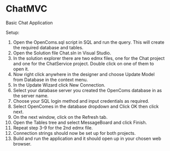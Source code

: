 # ChatMVC
Basic Chat Application


Setup:
1. Open the OpenComs.sql script in SQL and run the query. This will create the required database and tables.
2. Open the Solution file Chat.sln in Visual Studio.
3. In the solution explorer there are two edmx files, one for the Chat project and one for the ChatService project. Double click on one of them to open it. 
4. Now right click anywhere in the designer and choose Update Model from Database in the context menu.
5. In the Update Wizard click New Connection.
6. Select your database server you created the OpenComs database in as the server name.
7. Choose your SQL login method and input credentials as required.
8. Select OpenComes in the database dropdown and Click OK then click next.
9. On the next window, click on the Refresh tab.
10. Open the Tables tree and select MessageBoard and click Finish.
11. Repeat step 3-9 for the 2nd edmx file.
12. Connection strings should now be set up for both projects.
13. Build and run the application and it should open up in your chosen web browser.

